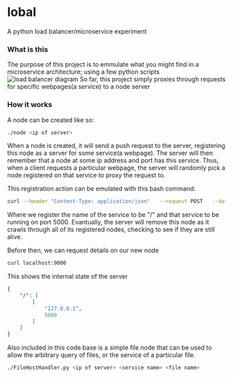 # lobal
A python load balancer/microservice experiment
### What is this
The purpose of this project is to emmulate what you might find in a microservice architecture; using a few python scripts
![load balancer diagram](http://blog.arungupta.me/wp-content/uploads/2015/04/microservices-proxy.png)
So far, this project simply proxies through requests for specific webpages(a service) to a node server
### How it works
A node can be created like so:
```bash
./node <ip of server>
```
When a node is created, it will send a push request to the server, registering this node as a server for some service(a webpage).
The server will then remember that a node at some ip address and port has this service. Thus, when a client requests a particular
webpage, the server will randomly pick a node registered on that service to proxy the request to.

This registration action can be emulated with this bash command:
```bash
curl --header "Content-Type: application/json"   --request POST   --data '{"name":"/", "port":5000}'   http://localhost:9000
```
Where we register the name of the service to be "/" and that service to be running on port 5000.
Evantually, the server will remove this node as it crawls through all of its registered nodes, checking to see if they are still alive.

Before then, we can request details on our new node
```bash
curl localhost:9000
```
This shows the internal state of the server
```json
{
    "/": [
        [
            "127.0.0.1",
            5000
        ]
    ]
}
```
Also included in this code base is a simple file node that can be used to allow the arbitrary query of files, or the service
of a particular file.
```bash
./FileHostHandler.py <ip of server> <service name> <file name>
```
